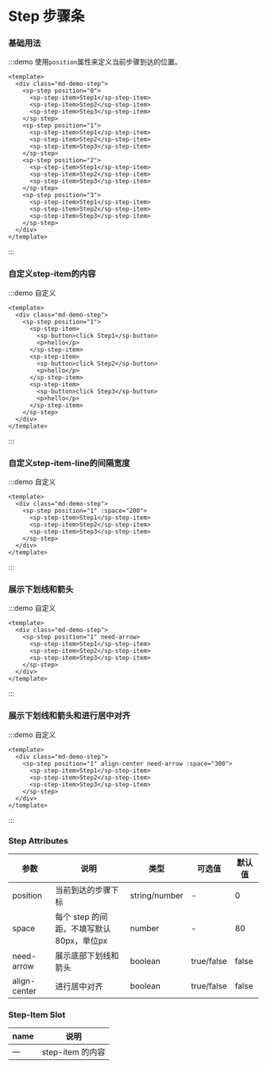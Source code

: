 # Step 步骤条

### 基础用法

:::demo 使用`position`属性来定义当前步骤到达的位置。
```vue
<template>
  <div class="md-demo-step">
    <sp-step position="0">
      <sp-step-item>Step1</sp-step-item>
      <sp-step-item>Step2</sp-step-item>
      <sp-step-item>Step3</sp-step-item>
    </sp-step>
    <sp-step position="1">
      <sp-step-item>Step1</sp-step-item>
      <sp-step-item>Step2</sp-step-item>
      <sp-step-item>Step3</sp-step-item>
    </sp-step>
    <sp-step position="2">
      <sp-step-item>Step1</sp-step-item>
      <sp-step-item>Step2</sp-step-item>
      <sp-step-item>Step3</sp-step-item>
    </sp-step>
    <sp-step position="3">
      <sp-step-item>Step1</sp-step-item>
      <sp-step-item>Step2</sp-step-item>
      <sp-step-item>Step3</sp-step-item>
    </sp-step>
  </div>
</template>
```
:::

### 自定义step-item的内容

:::demo 自定义
```vue
<template>
  <div class="md-demo-step">
    <sp-step position="1">
      <sp-step-item>
        <sp-button>click Step1</sp-button>
        <p>hello</p>
      </sp-step-item>
      <sp-step-item>
        <sp-button>click Step2</sp-button>
        <p>hello</p>
      </sp-step-item>
      <sp-step-item>
        <sp-button>click Step3</sp-button>
        <p>hello</p>
      </sp-step-item>
    </sp-step>
  </div>
</template>
```
:::

### 自定义step-item-line的间隔宽度

:::demo 自定义
```vue
<template>
  <div class="md-demo-step">
    <sp-step position="1" :space="200">
      <sp-step-item>Step1</sp-step-item>
      <sp-step-item>Step2</sp-step-item>
      <sp-step-item>Step3</sp-step-item>
    </sp-step>
  </div>
</template>
```
:::


### 展示下划线和箭头

:::demo 自定义
```vue
<template>
  <div class="md-demo-step">
    <sp-step position="1" need-arrow>
      <sp-step-item>Step1</sp-step-item>
      <sp-step-item>Step2</sp-step-item>
      <sp-step-item>Step3</sp-step-item>
    </sp-step>
  </div>
</template>
```
:::

### 展示下划线和箭头和进行居中对齐 

:::demo 自定义
```vue
<template>
  <div class="md-demo-step">
    <sp-step position="1" align-center need-arrow :space="300">
      <sp-step-item>Step1</sp-step-item>
      <sp-step-item>Step2</sp-step-item>
      <sp-step-item>Step3</sp-step-item>
    </sp-step>
  </div>
</template>
```
:::


### Step Attributes
| 参数       | 说明     | 类型      | 可选值       | 默认值   |
|---------- |-------- |---------- |-------------  |-------- |
| position     | 当前到达的步骤下标   | string/number   | -  |     0    |
| space     | 每个 step 的间距，不填写默认80px，单位px   | number   | -  |     80    |
| need-arrow     | 展示底部下划线和箭头   | boolean   | true/false  |     false    |
| align-center     | 进行居中对齐   | boolean   | true/false  |     false    |

### Step-Item Slot
| name | 说明 |
|------|--------|
| — | step-item 的内容 |

<style>
  .components--main {
    .md-demo-step .sp-step {
      margin-bottom: 33px;
    }
  }
</style>